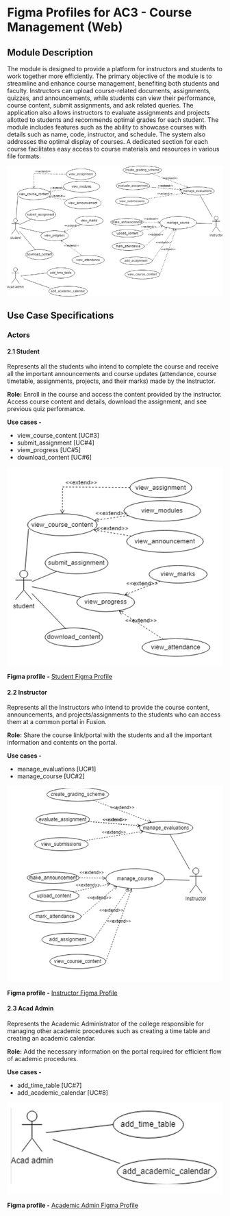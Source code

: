 # Figma Profiles for AC3 - Course Management (Web)

## Module Description
The module is designed to provide a platform for instructors and students to work together more efficiently. The primary objective of the module is to streamline and enhance course management, benefiting both students and faculty. Instructors can upload course-related documents, assignments, quizzes, and announcements, while students can view their performance, course content, submit assignments, and ask related queries. The application also allows instructors to evaluate assignments and projects allotted to students and recommends optimal grades for each student. The module includes features such as the ability to showcase courses with details such as name, code, instructor, and schedule. The system also addresses the optimal display of courses. A dedicated section for each course facilitates easy access to course materials and resources in various file formats.

![Use Case Diagram](../../Diagrams/AC3%20V2.png)

## Use Case Specifications

### Actors 

#### 2.1 Student 
Represents all the students who intend to complete the course and receive all the important announcements and course updates (attendance, course timetable, assignments, projects, and their marks) made by the Instructor.

**Role:** Enroll in the course and access the content provided by the instructor. Access course content and details, download the assignment, and see previous quiz performance.

**Use cases -**
- view_course_content [UC#3]
- submit_assignment [UC#4]
- view_progress [UC#5]
- download_content [UC#6]

![Use Case Diagram](../../Diagrams/student_usecase.png)

**Figma profile -** 
[Student Figma Profile](https://www.figma.com/file/eoua8MVTWoCUPv1B7hRrir/AC3---Course-Management-(Web)?type=design&node-id=0-1&mode=design&t=qafgzddne90Rfs7H-0)

#### 2.2 Instructor
Represents all the Instructors who intend to provide the course content, announcements, and projects/assignments to the students who can access them at a common portal in Fusion.

**Role:** Share the course link/portal with the students and all the important information and contents on the portal.

**Use cases -**
- manage_evaluations [UC#1]
- manage_course [UC#2]

![Use Case Diagram](../../Diagrams/Instructor_usecase.png)

**Figma profile -** 
[Instructor Figma Profile](https://www.figma.com/file/eoua8MVTWoCUPv1B7hRrir/AC3---Course-Management-(Web)?type=design&node-id=15-533&mode=design&t=qafgzddne90Rfs7H-0)

#### 2.3 Acad Admin
Represents the Academic Administrator of the college responsible for managing other academic procedures such as creating a time table and creating an academic calendar.

**Role:** Add the necessary information on the portal required for efficient flow of academic procedures.

**Use cases -**
- add_time_table [UC#7]
- add_academic_calendar [UC#8]

![Use Case Diagram](../../Diagrams/acad_usecase.png)

**Figma profile -** 
[Academic Admin Figma Profile](https://www.figma.com/file/eoua8MVTWoCUPv1B7hRrir/AC3---Course-Management-(Web)?type=design&node-id=11-2663&mode=design&t=qafgzddne90Rfs7H-0)
